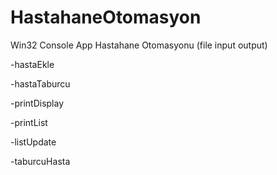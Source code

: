 # HastahaneOtomasyon
Win32 Console App Hastahane Otomasyonu (file input output)
  
  -hastaEkle
  
  -hastaTaburcu
  
  -printDisplay
  
  -printList
  
  -listUpdate
  
  -taburcuHasta
  
